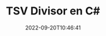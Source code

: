 ---
############################# Static ############################
layout: "auto-gen-merger"
date: 2022-09-20T10:46:41
draft: false
otherformats: vssm vssx vstm vstx vsx vtx xlam xls xlsb xlsm xlsx xlt bmp jpg jpeg png

############################# Head ############################
head_title: "Dividir TSV en varios archivos en C#"
head_description: "Divida un solo archivo TSV en varios archivos según los números de página, los intervalos de página, las páginas pares o impares mediante la API de fusión de documentos."

############################# Header ############################
title: "TSV Divisor en C#"
description: "Divida TSV con unas pocas líneas de código .NET."
bg_image: "https://cms.admin.containerize.com/templates/aspose/App_Themes/V3/images/bg/header1.png"
bg_overlay: false
button:
    enable: true
    icon: "fas fa-arrow-down"
    label: "Descargue prueba gratis"
    link: "https://downloads.groupdocs.com/merger/net"

############################# SubMenu ############################
submenu:
    enable: true

    left:
        img_alt: "GroupDocs.Merger for .NET"
        image: "https://cms.admin.containerize.com/templates/groupdocs/images/product-logos/90x90-noborder/groupdocs-merger-net.png"
        product: "GroupDocs.Merger"
        platform: ".NET"

    middle:
        button:

            # button loop
            - link: "https://apireference.groupdocs.com/merger/net"
              text: "Referencia de la API"

            # button loop
            - link: "https://github.com/groupdocs-merger"
              text: "Ejemplos de código"

            # button loop
            - link: "https://products.groupdocs.app/merger/family"
              text: "demostraciones en vivo"

            # button loop
            - link: "https://purchase.groupdocs.com/pricing/merger/net"
              text: "Precios"

    right:
        link_download: "https://downloads.groupdocs.com/merger"
        link_learn: "https://docs.groupdocs.com/merger/net"
        link_buy: "https://purchase.groupdocs.com"

############################# About ############################
about:
    enable: true
    title: "Acerca de la API de GroupDocs.Merger for .NET"
    content: |
        La biblioteca [GroupDocs.Merger for .NET](/es/merger/net/) ofrece una solución simple para fusionar y dividir de forma segura entre una amplia gama de formatos de documentos, incluidos PDF, Microsoft Office (Word, Excel, PowerPoint, OneNote), OpenDocument, HTML, imágenes y muchos otros dentro de las aplicaciones de .NET. Al agregar solo unas pocas líneas del código, realice varias operaciones de documentos, como mover, eliminar, rotar, intercambiar, extraer o cambiar la orientación de las páginas dentro de los documentos. La API de combinación de documentos también admite la vista previa de páginas de documentos como una imagen para analizar la estructura, el formato y el contenido del documento en la página.
        
        GroupDocs.Merger API es una opción correcta para soluciones corporativas que necesitan funciones de división de archivos. Estas API son compatibles con todos los principales sistemas operativos y plataformas, incluido .NET Framework, .NET Standard, .NET Core, Mono.

############################# Steps ############################
steps:
    enable: true
    title_left: "Dividir TSV páginas de archivos en .NET"
    content_left: |
        [GroupDocs.Merger for .NET](/es/merger/net/) facilita a los desarrolladores de C# dividir un único archivo TSV en varios archivos resultantes mediante la implementación de un unos sencillos pasos.
        
        * Inicialice **SplitOptions** con el formato de ruta de los archivos de salida.
        * Cree una nueva instancia de **Merger** y pase la ruta del documento de origen como parámetro del constructor.
        * Llame a **Split** y pase el objeto **SplitOptions** para guardar los documentos resultantes.

    title_right: "Requisitos del sistema"
    content_right: |
        Las API de GroupDocs.Merger for .NET son compatibles con todas las principales plataformas y sistemas operativos. Antes de ejecutar el código a continuación, asegúrese de tener instalados los siguientes requisitos previos en su sistema.

        * Sistemas operativos: Microsoft Windows, Linux, Mac OS
        * Entornos de desarrollo: Visual Studio, Xamarin, MonoDevelop
        * Marcos: .NET Framework, .NET Standard, .NET Core, Mono
        * Descarga la última versión de GroupDocs.Merger for .NET de [NuGet](https://www.nuget.org/packages/groupdocs.merger)
         
    code: |
     {{% merger/additional-styles %}}
     {{< merger/code-merger title="Cómo dividir archivos TSV usando el código de ejemplo C#">}}

        ```csharp    
        // Divida el archivo TSV usando GroupDocs.Merger API
        string filePath = "input.tsv";
        string filePathOut = "output.tsv";

        // Inicialice la clase SplitOptions con el formato de ruta de los archivos de salida
        SplitOptions splitOptions = new SplitOptions(filePathOut, new int[] { 3, 6, 8 });

        // Crear una instancia de Fusión con el documento de entrada TSV
        using (Merger merger = new Merger(filePath))
          {
            // Llame al método Split y pase el objeto SplitOptions para guardar los documentos resultantes
            merger.Split(splitOptions);
          }
        ```
     {{< /merger/code-merger >}}

############################# Demos ############################
demos:
    enable: true
    title: "Demostraciones en vivo: dividir TSV archivo en línea"
    content: |
       Divida el archivo TSV ahora mismo visitando el sitio web [GroupDocs.Merger Live Demos](https://products.groupdocs.app/splitter/tsv).
       La demostración en vivo tiene los siguientes beneficios.
        
############################# About Formats ############################
about_formats:
    enable: true

############################# More Formats ############################
more_formats:
    enable: true
    title: "Dividir archivo de otros formatos"
    content: |
        .NET fusión de documentos y API dividida para formatos de archivo e imágenes. Divida algunos de los formatos de archivo populares como se indica a continuación.

############################# Back to top ###############################
back_to_top:
    enable: true
---